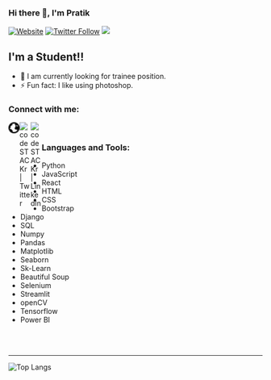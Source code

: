 ### Hi there 👋, I'm Pratik

[![Website](https://img.shields.io/website?label=PratikGhimire&style=for-the-badge&url=https%3A%2F%2Fcodestackr.com)](https://bit.ly/pratikghimire)
[![Twitter Follow](https://img.shields.io/twitter/follow/pra21k?color=1DA1F2&logo=twitter&style=for-the-badge)](https://twitter.com/intent/follow?original_referer=https%3A%2F%2Fgithub.com%2Fprateekghimire&screen_name=pra21k)
![](https://komarev.com/ghpvc/?username=prateekghimire&color=blueviolet&style=plastic)

## I'm a Student!!

- 🔭 I am currently looking for trainee position.
- ⚡ Fun fact: I like using photoshop.


### Connect with me:

[<img align="left" alt="codeSTACKr.com" width="22px" src="https://raw.githubusercontent.com/iconic/open-iconic/master/svg/globe.svg" />][website]
[<img align="left" alt="codeSTACKr | Twitter" width="22px" src="https://cdn.jsdelivr.net/npm/simple-icons@v3/icons/twitter.svg" />][twitter]
[<img align="left" alt="codeSTACKr | LinkedIn" width="22px" src="https://cdn.jsdelivr.net/npm/simple-icons@v3/icons/linkedin.svg" />][linkedin]


<br />

### Languages and Tools:

- Python
- JavaScript
- React
- HTML
- CSS
- Bootstrap
- Django
- SQL
- Numpy
- Pandas
- Matplotlib
- Seaborn
- Sk-Learn
- Beautiful Soup
- Selenium
- Streamlit
- openCV
- Tensorflow
- Power BI





<br />
<br />

---
![Top Langs](https://github-readme-stats.vercel.app/api/top-langs/?username=prateekghimire&hide=css,html&theme=tokyonight)

[website]: https://bit.ly/pratikghimire
[twitter]: https://twitter.com/pra21k
[linkedin]: https://www.linkedin.com/in/pratik-ghimire/


